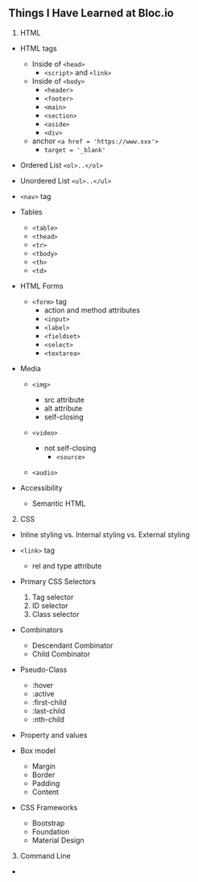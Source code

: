 ## Things I Have Learned at Bloc.io

1. HTML
  - HTML tags
    - Inside of `<head>`  
      - `<script>` and `<link>`
    - Inside of `<body>`
      - `<header>`
      - `<footer>`
      - `<main>`
      - `<section>`
      - `<aside>`
      - `<div>`
    - anchor `<a href = 'https://www.xxx'>`
      - `target = '_blank'`

  - Ordered List `<ol>..</ol>`
  - Unordered List `<ul>..</ul>`
  - `<nav>` tag

  - Tables
    - `<table>`
    - `<thead>`
    - `<tr>`
    - `<tbody>`
    - `<th>`
    - `<td>`

  - HTML Forms
    - `<form>` tag
      - action and method attributes
      - `<input>`
      - `<label>`
      - `<fieldset>`
      - `<select>`
      - `<textarea>`

  - Media
    - `<img>`
      - src attribute
      - alt attribute
      - self-closing

    - `<video>`
      - not self-closing
        - `<source>`

    - `<audio>`

  - Accessibility
    - Semantic HTML

2. CSS

  - Inline styling vs. Internal styling vs. External styling  
  - `<link>` tag
    -  rel and type attribute

  - Primary CSS Selectors
    1. Tag selector
    2. ID selector
    3. Class selector

  - Combinators
    - Descendant Combinator
    - Child Combinator

  - Pseudo-Class
    - :hover
    - :active
    - :first-child
    - :last-child
    - :nth-child

  - Property and values
  - Box model
    - Margin
    - Border
    - Padding
    - Content

  - CSS Frameworks  
    - Bootstrap
    - Foundation
    - Material Design

3. Command Line

  -
